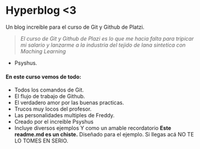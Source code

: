 # Hyperblog <3
Un blog increible para el curso de Git y Github de Platzi.

> *El curso de Git y Github de Plazi es lo que me hacia falta para tripicar mi salario y lanzarme a la industria del tejido de lana sintetica con Maching Learning*
- Psyshus.

#### En este curso vemos de todo:

- Todos los comandos de Git.
- El flujo de trabajo de Github.
- El verdadero amor por las buenas practicas.
- Trucos muy locos del profesor.
- Las personalidades multiples de Freddy.
- Creado por el increible Psyshus
- Incluye diversos ejemplos 
Y como un amable recordatorio **Este readme.md es un chiste.** Diseñado para el ejemplo. Si llegas acá NO TE LO TOMES EN SERIO.